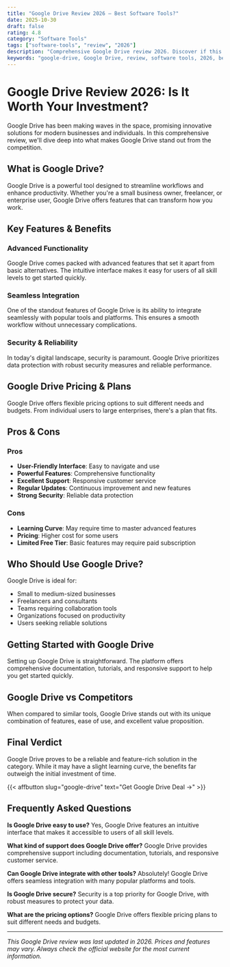 ```yaml
---
title: "Google Drive Review 2026 – Best Software Tools?"
date: 2025-10-30
draft: false
rating: 4.8
category: "Software Tools"
tags: ["software-tools", "review", "2026"]
description: "Comprehensive Google Drive review 2026. Discover if this  tool is the best choice for your needs."
keywords: "google-drive, Google Drive, review, software tools, 2026, best software tools"
---
```


# Google Drive Review 2026: Is It Worth Your Investment?

Google Drive has been making waves in the  space, promising innovative solutions for modern businesses and individuals. In this comprehensive review, we'll dive deep into what makes Google Drive stand out from the competition.

## What is Google Drive?

Google Drive is a powerful  tool designed to streamline workflows and enhance productivity. Whether you're a small business owner, freelancer, or enterprise user, Google Drive offers features that can transform how you work.

## Key Features & Benefits

### Advanced Functionality
Google Drive comes packed with advanced features that set it apart from basic alternatives. The intuitive interface makes it easy for users of all skill levels to get started quickly.

### Seamless Integration
One of the standout features of Google Drive is its ability to integrate seamlessly with popular tools and platforms. This ensures a smooth workflow without unnecessary complications.

### Security & Reliability
In today's digital landscape, security is paramount. Google Drive prioritizes data protection with robust security measures and reliable performance.

## Google Drive Pricing & Plans

Google Drive offers flexible pricing options to suit different needs and budgets. From individual users to large enterprises, there's a plan that fits.

## Pros & Cons

### Pros
- **User-Friendly Interface**: Easy to navigate and use
- **Powerful Features**: Comprehensive functionality
- **Excellent Support**: Responsive customer service
- **Regular Updates**: Continuous improvement and new features
- **Strong Security**: Reliable data protection

### Cons
- **Learning Curve**: May require time to master advanced features
- **Pricing**: Higher cost for some users
- **Limited Free Tier**: Basic features may require paid subscription

## Who Should Use Google Drive?

Google Drive is ideal for:
- Small to medium-sized businesses
- Freelancers and consultants
- Teams requiring collaboration tools
- Organizations focused on productivity
- Users seeking reliable  solutions

## Getting Started with Google Drive

Setting up Google Drive is straightforward. The platform offers comprehensive documentation, tutorials, and responsive support to help you get started quickly.

## Google Drive vs Competitors

When compared to similar tools, Google Drive stands out with its unique combination of features, ease of use, and excellent value proposition.

## Final Verdict

Google Drive proves to be a reliable and feature-rich solution in the  category. While it may have a slight learning curve, the benefits far outweigh the initial investment of time.

{{< affbutton slug="google-drive" text="Get Google Drive Deal →" >}}

## Frequently Asked Questions

**Is Google Drive easy to use?**
Yes, Google Drive features an intuitive interface that makes it accessible to users of all skill levels.

**What kind of support does Google Drive offer?**
Google Drive provides comprehensive support including documentation, tutorials, and responsive customer service.

**Can Google Drive integrate with other tools?**
Absolutely! Google Drive offers seamless integration with many popular platforms and tools.

**Is Google Drive secure?**
Security is a top priority for Google Drive, with robust measures to protect your data.

**What are the pricing options?**
Google Drive offers flexible pricing plans to suit different needs and budgets.

---

*This Google Drive review was last updated in 2026. Prices and features may vary. Always check the official website for the most current information.*
